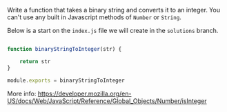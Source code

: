 Write a function that takes a binary string and converts it to an integer.  You can't use any built in Javascript methods of `Number` or `String`.

Below is a start on the `index.js` file we will create in the `solutions` branch.


```js

function binaryStringToInteger(str) {

	return str
}

module.exports = binaryStringToInteger

```

More info: https://developer.mozilla.org/en-US/docs/Web/JavaScript/Reference/Global_Objects/Number/isInteger